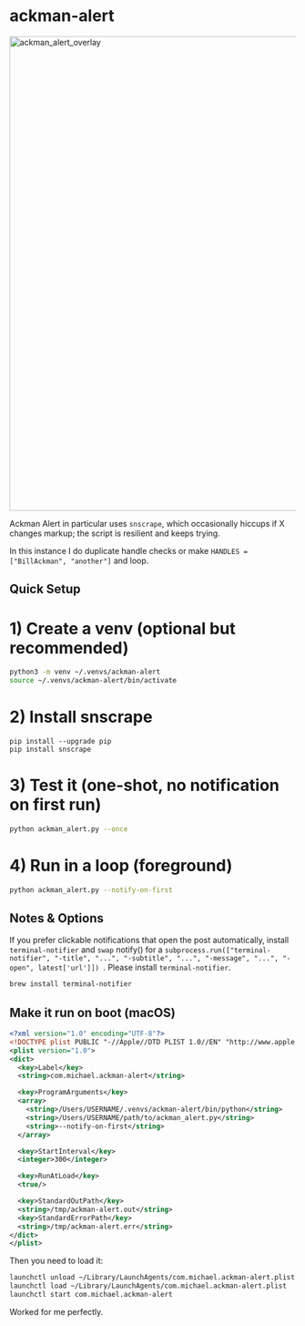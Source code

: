 # ackman-alert

<img width="1480" height="833" alt="ackman_alert_overlay" src="https://github.com/user-attachments/assets/7cf27e07-f703-4e58-b127-c1cce7520f0e" />

Ackman Alert in particular uses `snscrape`, which occasionally hiccups if X changes markup; the script is resilient and keeps trying.

In this instance I do duplicate handle checks or make `HANDLES = ["BillAckman", "another"]` and loop.

## Quick Setup

# 1) Create a venv (optional but recommended)
```bash
python3 -m venv ~/.venvs/ackman-alert
source ~/.venvs/ackman-alert/bin/activate
```

# 2) Install snscrape
```bsah
pip install --upgrade pip
pip install snscrape
```

# 3) Test it (one-shot, no notification on first run)
```bash
python ackman_alert.py --once
```

# 4) Run in a loop (foreground)
```bash
python ackman_alert.py --notify-on-first
```

## Notes & Options 

If you prefer clickable notifications that open the post automatically, install `terminal-notifier` and `swap` notify() for a `subprocess.run(["terminal-notifier", "-title", "...", "-subtitle", "...", "-message", "...", "-open", latest['url']]) `. Please install `terminal-notifier`.

```bash
brew install terminal-notifier
```

## Make it run on boot (macOS)

```xml
<?xml version="1.0" encoding="UTF-8"?>
<!DOCTYPE plist PUBLIC "-//Apple//DTD PLIST 1.0//EN" "http://www.apple.com/DTDs/PropertyList-1.0.dtd">
<plist version="1.0">
<dict>
  <key>Label</key>
  <string>com.michael.ackman-alert</string>

  <key>ProgramArguments</key>
  <array>
    <string>/Users/USERNAME/.venvs/ackman-alert/bin/python</string>
    <string>/Users/USERNAME/path/to/ackman_alert.py</string>
    <string>--notify-on-first</string>
  </array>

  <key>StartInterval</key>
  <integer>300</integer>

  <key>RunAtLoad</key>
  <true/>

  <key>StandardOutPath</key>
  <string>/tmp/ackman-alert.out</string>
  <key>StandardErrorPath</key>
  <string>/tmp/ackman-alert.err</string>
</dict>
</plist>
```
Then you need to load it:

```bash
launchctl unload ~/Library/LaunchAgents/com.michael.ackman-alert.plist 2>/dev/null || true
launchctl load ~/Library/LaunchAgents/com.michael.ackman-alert.plist
launchctl start com.michael.ackman-alert
```
Worked for me perfectly. 
